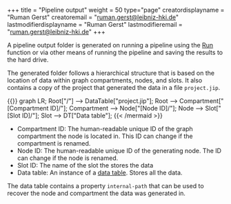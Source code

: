 +++
title = "Pipeline output"
weight = 50
type="page"
creatordisplayname = "Ruman Gerst"
creatoremail = "ruman.gerst@leibniz-hki.de"
lastmodifierdisplayname = "Ruman Gerst"
lastmodifieremail = "ruman.gerst@leibniz-hki.de"
+++

A pipeline output folder is generated on running a pipeline using the [Run](/documentation/result-analysis/)
function or via other means of running the pipeline and saving the results to the hard drive.

The generated folder follows a hierarchical structure that is based on the location of
data within graph compartments, nodes, and slots. It also contains a copy
of the project that generated the data in a file `project.jip`.

{{<mermaid align="left">}}
graph LR;
Root["/"] --> DataTable["project.jip"];
Root --> Compartment["[Compartment ID]/"];
Compartment --> Node["[Node ID]/"];
Node --> Slot["[Slot ID]/"];
Slot --> DT["Data table"];
{{< /mermaid >}}

* Compartment ID: The human-readable unique ID of the graph compartment the node is located in. This ID can change if the compartment is renamed.
* Node ID: The human-readable unique ID of the generating node. The ID can change if the node is renamed.
* Slot ID: The name of the slot the stores the data
* Data table: An instance of a [data table](/documentation-data-api/data-table). Stores all the data.

The data table contains a property `internal-path` that can be used to recover the node and compartment
the data was generated in.
